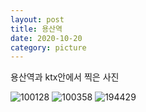 ```yaml
---
layout: post
title: 용산역
date: 2020-10-20
category: picture
---
```


용산역과 ktx안에서 찍은 사진

![100128](/media/picture/20201020/20201021-100128.jpg)
![100358](/media/picture/20201020/20201021-100358.jpg)
![194429](/media/picture/20201020/20201021-194429.jpg)